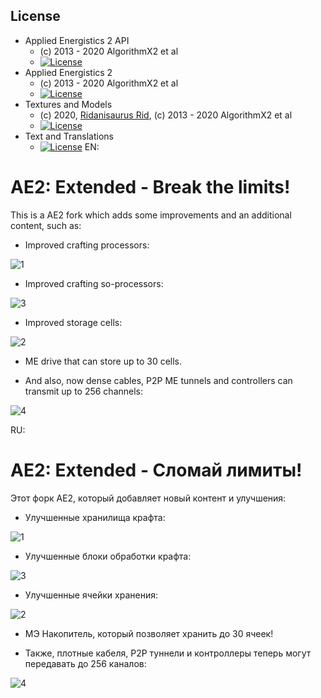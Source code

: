 ## License

* Applied Energistics 2 API
  - (c) 2013 - 2020 AlgorithmX2 et al
  - [![License](https://img.shields.io/badge/License-MIT-red.svg?style=flat-square)](http://opensource.org/licenses/MIT)
* Applied Energistics 2
  - (c) 2013 - 2020 AlgorithmX2 et al
  - [![License](https://img.shields.io/badge/License-LGPLv3-blue.svg?style=flat-square)](https://raw.githubusercontent.com/AppliedEnergistics/Applied-Energistics-2/rv2/LICENSE)
* Textures and Models
  - (c) 2020, [Ridanisaurus Rid](https://github.com/Ridanisaurus/), (c) 2013 - 2020 AlgorithmX2 et al
  - [![License](https://img.shields.io/badge/License-CC%20BY--NC--SA%203.0-yellow.svg?style=flat-square)](https://creativecommons.org/licenses/by-nc-sa/3.0/)
* Text and Translations
  - [![License](https://img.shields.io/badge/License-No%20Restriction-green.svg?style=flat-square)](https://creativecommons.org/publicdomain/zero/1.0/)
EN:

# AE2: Extended - Break the limits!

This is a AE2 fork which adds some improvements and an additional content, such as:

- Improved crafting processors:

![1](https://github.com/beecupbe/ae2uel_extended/assets/115642276/72974756-8684-4a81-a546-3974691564a8)

- Improved crafting so-processors:

![3](https://github.com/beecupbe/ae2uel_extended/assets/115642276/fef036df-f3ad-4572-ab4d-38fbb100d96f)

- Improved storage cells:

![2](https://github.com/beecupbe/ae2uel_extended/assets/115642276/99f9740f-7965-449c-b36d-be1974886cea)

- ME drive that can store up to 30 cells.

-  And also, now dense cables, P2P ME tunnels and controllers can transmit up to 256 channels:

![4](https://github.com/beecupbe/ae2uel_extended/assets/115642276/97ebf4a0-b436-456c-a6a0-e31d997c60cb)

RU:

# AE2: Extended - Сломай лимиты!

Этот форк AE2, который добавляет новый контент и улучшения:


 - Улучшенные хранилища крафта:
    
![1](https://github.com/beecupbe/ae2uel_extended/assets/115642276/72974756-8684-4a81-a546-3974691564a8)

 - Улучшенные блоки обработки крафта:

![3](https://github.com/beecupbe/ae2uel_extended/assets/115642276/fef036df-f3ad-4572-ab4d-38fbb100d96f)

- Улучшенные ячейки хранения:

![2](https://github.com/beecupbe/ae2uel_extended/assets/115642276/99f9740f-7965-449c-b36d-be1974886cea)

- МЭ Накопитель, который позволяет хранить до 30 ячеек!

- Также, плотные кабеля, P2P туннели и контроллеры теперь могут передавать до 256 каналов:

![4](https://github.com/beecupbe/ae2uel_extended/assets/115642276/97ebf4a0-b436-456c-a6a0-e31d997c60cb)
